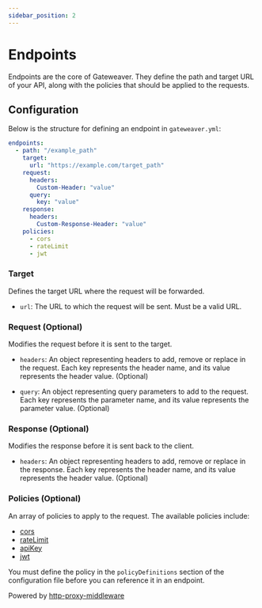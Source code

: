 ```yaml
---
sidebar_position: 2
---
```


# Endpoints

Endpoints are the core of Gateweaver. They define the path and target URL of your API, along with the policies that should be applied to the requests.

## Configuration

Below is the structure for defining an endpoint in `gateweaver.yml`:

```yaml title="gateweaver.yml"
endpoints:
  - path: "/example_path"
    target:
      url: "https://example.com/target_path"
    request:
      headers:
        Custom-Header: "value"
      query:
        key: "value"
    response:
      headers:
        Custom-Response-Header: "value"
    policies:
      - cors
      - rateLimit
      - jwt
```

### Target

Defines the target URL where the request will be forwarded.

- `url`: The URL to which the request will be sent. Must be a valid URL.

### Request (Optional)

Modifies the request before it is sent to the target.

- `headers`: An object representing headers to add, remove or replace in the request. Each key represents the header name, and its value represents the header value. (Optional)

- `query`: An object representing query parameters to add to the request. Each key represents the parameter name, and its value represents the parameter value. (Optional)

### Response (Optional)

Modifies the response before it is sent back to the client.

- `headers`: An object representing headers to add, remove or replace in the response. Each key represents the header name, and its value represents the header value. (Optional)

### Policies (Optional)

An array of policies to apply to the request. The available policies include:

- [cors](/docs/configuration/policies/cors)
- [rateLimit](/docs/configuration/policies/rate-limit)
- [apiKey](/docs/configuration/policies/api-key)
- [jwt](/docs/configuration/policies/jwt)

You must define the policy in the `policyDefinitions` section of the configuration file before you can reference it in an endpoint.

Powered by [http-proxy-middleware](https://github.com/chimurai/http-proxy-middleware/tree/v2.0.4#readme)
